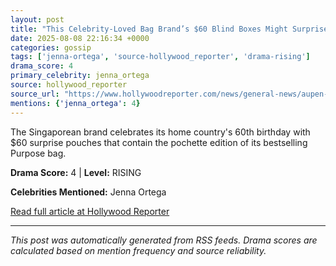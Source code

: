 ```yaml
---
layout: post
title: "This Celebrity-Loved Bag Brand’s $60 Blind Boxes Might Surprise You with Jenna Ortega’s $100K Croc Caryall"""
date: 2025-08-08 22:16:34 +0000
categories: gossip
tags: ['jenna-ortega', 'source-hollywood_reporter', 'drama-rising']
drama_score: 4
primary_celebrity: jenna_ortega
source: hollywood_reporter
source_url: "https://www.hollywoodreporter.com/news/general-news/aupen-celebrity-bag-brand-rouxe-blind-boxes-rare-croc-handbag-1236340473/"""
mentions: {'jenna_ortega': 4}
---
```


The Singaporean brand celebrates its home country's 60th birthday with $60 surprise pouches that contain the pochette edition of its bestselling Purpose bag.

**Drama Score:** 4 | **Level:** RISING

**Celebrities Mentioned:** Jenna Ortega

[Read full article at Hollywood Reporter](https://www.hollywoodreporter.com/news/general-news/aupen-celebrity-bag-brand-rouxe-blind-boxes-rare-croc-handbag-1236340473/)

---
*This post was automatically generated from RSS feeds. Drama scores are calculated based on mention frequency and source reliability.*
